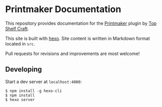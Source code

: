 # Printmaker Documentation

This repository provides documentation for the [Printmaker](https://topshelfcraft.com/printmaker) plugin by [Top Shelf Craft](https://topshelfcraft.com).

This site is built with [hexo](http://hexo.io/). Site content is written in Markdown format located in `src`.

Pull requests for revisions and improvements are most welcome!

## Developing

Start a dev server at `localhost:4000`:

```
$ npm install -g hexo-cli
$ npm install
$ hexo server
```
